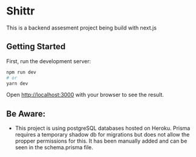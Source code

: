 # Shittr

This is a backend assesment project being build with next.js

## Getting Started

First, run the development server:

```bash
npm run dev
# or
yarn dev
```

Open [http://localhost:3000](http://localhost:3000) with your browser to see the result.



## Be Aware:
- This project is using postgreSQL databases hosted on Heroku. Prisma requires a temporary shadow db for migrations but does not allow the propper permissions for this. It has been manually added and can be seen in the schema.prisma file.


